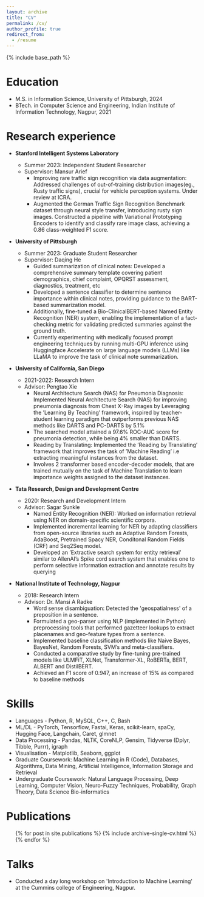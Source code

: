 ```yaml
---
layout: archive
title: "CV"
permalink: /cv/
author_profile: true
redirect_from:
  - /resume
---
```


{% include base_path %}

Education
======
* M.S. in Information Science, University of Pittsburgh, 2024 
* BTech. in Computer Science and Engineering, Indian Institute of Information Technology, Nagpur, 2021

Research experience
======

* **Stanford Intelligent Systems Laboratory** 
  * Summer 2023: Independent Student Researcher
  * Supervisor: Mansur Arief
    * Improving rare traffic sign recognition via data augmentation: Addressed challenges of out-of-training distribution images(eg., Rusty traffic signs), crucial for vehicle perception systems. Under review at ICRA.
    * Augmented the German Traffic Sign Recognition Benchmark dataset through neural style transfer, introducing rusty sign images. Constructed a pipeline with Variational Prototyping Encoders to identify and classify rare image class, achieving a 0.86 class-weighted F1 score.
   

* **University of Pittsburgh**
  * Summer 2023: Graduate Student Researcher
  * Supervisor: Daqing He
    *  Guided summarization of clinical notes: Developed a comprehensive summary template covering patient demographics, chief complaint, OPQRST assessment, diagnostics, treatment, etc
    * Developed a sentence classifier to determine sentence importance within clinical notes, providing guidance to the BART-based summarization model.
    * Additionally, fine-tuned a Bio-ClinicalBERT-based Named Entity Recognition (NER) system, enabling the implementation of a fact-checking metric for validating predicted summaries against the ground truth.
    * Currently experimenting with medically focused prompt engineering techniques by running multi-GPU inference using Huggingface Accelerate on large language models (LLMs) like LLaMA to improve the task of clinical note summarization.

* **University of California, San Diego**  
  * 2021-2022: Research Intern
  * Advisor: Pengtao Xie 
    * Neural Architecture Search (NAS) for Pneumonia Diagnosis: Implemented Neural Architecture Search (NAS) for improving pneumonia diagnosis from Chest X-Ray images by Leveraging the ’Learning By Teaching’ framework, inspired by teacher-student learning paradigm that outperforms previous NAS methods like DARTS and PC-DARTS by 5.1%
    * The searched model attained a 97.6% ROC-AUC score for pneumonia detection, while being 4% smaller than DARTS. 
    * Reading by Translating: Implemented the ’Reading by Translating’ framework that improves the task of ’Machine Reading’ i.e extracting meaningful instances from the dataset. 
    * Involves 2 transformer based encoder-decoder models, that are trained mutually on the task of Machine Translation to learn importance weights assigned to the dataset instances. 

* **Tata Research, Design and Development Centre**  
  * 2020: Research and Development Intern
  * Advisor: Sagar Sunkle
    * Named Entity Recognition (NER): Worked on information retrieval using NER on domain-specific scientific corpora.
    * Implemented incremental learning for NER by adapting classifiers from open-source libraries such as Adaptive Random Forests, AdaBoost, Pretrained Spacy NER, Conditonal Random Fields (CRF) and Seq2Seq model.
    * Developed an ’Extractive search system for entity retrieval’ similar to AllenAI’s Spike cord search system that enables one to perform selective information extraction and annotate results by querying

* **National Institute of Technology, Nagpur** 
  * 2018: Research Intern
  * Advisor: Dr. Mansi A Radke
    *  Word sense disambiguation: Detected the 'geospatialness' of a preposition in a sentence.
    * Formulated a geo-parser using NLP (implemented in Python) preprocessing tools that performed gazetteer lookups to extract placenames and geo-feature types from a sentence.
    * Implemented baseline classification methods like Naive Bayes, BayesNet, Random Forests, SVM’s and meta-classifiers. 
    * Conducted a comparative study by fine-tuning  pre-trained models like ULMFiT, XLNet, Transformer-XL, RoBERTa, BERT, ALBERT and DistilBERT.
    * Achieved an F1 score of 0.947, an increase of 15% as compared to baseline methods

  
Skills
======
* Languages - Python, R, MySQL, C++, C, Bash
* ML/DL - PyTorch, Tensorflow, Fastai, Keras, scikit-learn, spaCy, Hugging Face, Langchain, Caret, glmnet
* Data Processing - Pandas, NLTK, CoreNLP, Gensim, Tidyverse (Dplyr, Tibble, Purrr), igraph
* Visualisation - Matplotlib, Seaborn, ggplot
* Graduate Coursework: Machine Learning in R (Code), Databases, Algorithms, Data Mining, Artificial Intelligence, Information Storage and Retrieval
* Undergraduate Coursework: Natural Language Processing, Deep Learning, Computer Vision, Neuro-Fuzzy Techniques, Probability, Graph Theory, Data Science Bio-informatics

Publications
======
  <ul>{% for post in site.publications %}
    {% include archive-single-cv.html %}
  {% endfor %}</ul>

Talks
======
* Conducted a day long workshop on 'Introduction to Machine Learning' at the Cummins college of Engineering, Nagpur. 

<!-- Talks
======
  <ul>{% for post in site.talks %}
    {% include archive-single-talk-cv.html %}
  {% endfor %}</ul>
  
Teaching
======
  <ul>{% for post in site.teaching %}
    {% include archive-single-cv.html %}
  {% endfor %}</ul> -->
  
<!-- Service and leadership
======
* Currently signed in to 43 different slack teams -->
